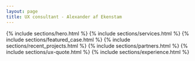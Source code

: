 ```yaml
---
layout: page
title: UX consultant - Alexander af Ekenstam
---
```

{% include sections/hero.html %}
{% include sections/services.html %}
{% include sections/featured_case.html %}
{% include sections/recent_projects.html %}
{% include sections/partners.html %}
{% include sections/ux-quote.html %}
{% include sections/experience.html %}